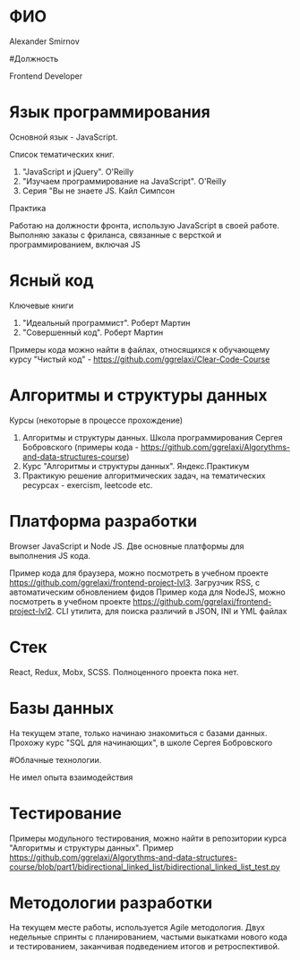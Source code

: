 # ФИО

Alexander Smirnov

#Должность

Frontend Developer

# Язык программирования

Основной язык - JavaScript.

Список тематических книг.

1. "JavaScript и jQuery". O'Reilly
2. "Изучаем программирование на JavaScript". O'Reilly
3. Серия "Вы не знаете JS. Кайл Симпсон

Практика

Работаю на должности фронта, использую JavaScript в своей работе. Выполняю заказы с фриланса, связанные с версткой и программированием, включая JS

# Ясный код

Ключевые книги

1. "Идеальный программист". Роберт Мартин
2. "Совершенный код". Роберт Мартин

Примеры кода можно найти в файлах, относящихся к обучающему курсу "Чистый код" - https://github.com/ggrelaxi/Clear-Code-Course

# Алгоритмы и структуры данных

Курсы (некоторые в процессе прохождение)

1. Алгоритмы и структуры данных. Школа программирования Сергея Бобровского (примеры кода - https://github.com/ggrelaxi/Algorythms-and-data-structures-course)
2. Курс "Алгоритмы и структуры данных". Яндекс.Практикум
3. Практикую решение алгоритмических задач, на тематических ресурсах - exercism, leetcode etc.

# Платформа разработки

Browser JavaScript и Node JS. Две основные платформы для выполнения JS кода.

Пример кода для браузера, можно посмотреть в учебном проекте https://github.com/ggrelaxi/frontend-project-lvl3. Загрузчик RSS, с автоматическим обновлением фидов
Пример кода для NodeJS, можно посмотреть в учебном проекте https://github.com/ggrelaxi/frontend-project-lvl2. CLI утилита, для поиска различий в JSON, INI и YML файлах

# Стек

React, Redux, Mobx, SCSS. Полноценного проекта пока нет.

# Базы данных

На текущем этапе, только начинаю знакомиться с базами данных. Прохожу курс "SQL для начинающих", в школе Сергея Бобровского

#Облачные технологии.

Не имел опыта взаимодействия

# Тестирование

Примеры модульного тестирования, можно найти в репозитории курса "Алгоритмы и структуры данных". Пример https://github.com/ggrelaxi/Algorythms-and-data-structures-course/blob/part1/bidirectional_linked_list/bidirectional_linked_list_test.py

# Методологии разработки

На текущем месте работы, используется Agile методология. Двух недельные спринты с планированием, частыми выкатками нового кода и тестированием, заканчивая подведением итогов и ретроспективой.
